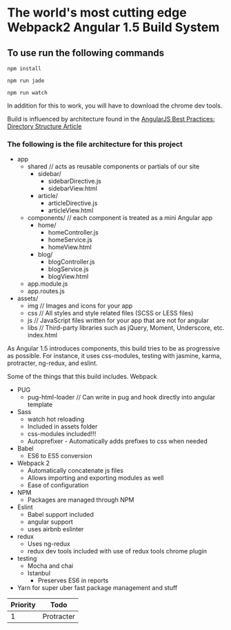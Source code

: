 # The world's most cutting edge Webpack2 Angular 1.5 Build System

## To use run the following commands ##

``npm install``

``npm run jade``

``npm run watch``

In addition for this to work, you will have to download the chrome dev tools.

Build is influenced by architecture found in the [AngularJS Best Practices: Directory Structure Article](https://scotch.io/tutorials/angularjs-best-practices-directory-structure)

### The following is the file architecture for this project ###
- app
  - shared   // acts as reusable components or partials of our site
    - sidebar/
      - sidebarDirective.js
      - sidebarView.html
    - article/
      - articleDirective.js
      - articleView.html
  - components/   // each component is treated as a mini Angular app
    - home/
      - homeController.js
      - homeService.js
      - homeView.html
    - blog/
      - blogController.js
      - blogService.js
      - blogView.html
  - app.module.js
  - app.routes.js
- assets/
  - img         // Images and icons for your app
  - css      // All styles and style related files (SCSS or LESS files)
  - js       // JavaScript files written for your app that are not for angular
  - libs     // Third-party libraries such as jQuery, Moment, Underscore, etc.
index.html

As Angular 1.5 introduces components, this build tries to be as progressive as possible. For instance, it uses css-modules, testing with jasmine, karma, protracter, ng-redux, and eslint.

 Some of the things that this build includes. Webpack

* PUG
  * pug-html-loader // Can write in pug and hook directly into angular template
* Sass
  * watch hot reloading
  * Included in assets folder
  * css-modules included!!!
  * Autoprefixer - Automatically adds prefixes to css when needed
* Babel
  * ES6 to ES5 conversion  
* Webpack 2
  * Automatically concatenate js files
  * Allows importing and exporting modules as well
  * Ease of configuration
* NPM
  * Packages are managed through NPM
* Eslint
  * Babel support included
  * angular support
  * uses airbnb eslinter  
* redux
  * Uses ng-redux
  * redux dev tools included with use of redux tools chrome plugin
* testing
  * Mocha and chai
  * Istanbul
    * Preserves ES6 in reports
* Yarn for super uber fast package management and stuff



| Priority  | Todo                                                                 |
|-----------|----------------------------------------------------------------------|
| 1         | Protracter                                                           |
